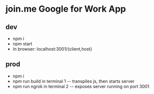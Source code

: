 # join.me Google for Work App

## dev
* npm i
* npm start
* In browser: localhost:3001/{client,host}

## prod
* npm i
* npm run build in terminal 1 -- transpiles js, then starts server
* npm run ngrok in terminal 2 -- exposes server running on port 3001